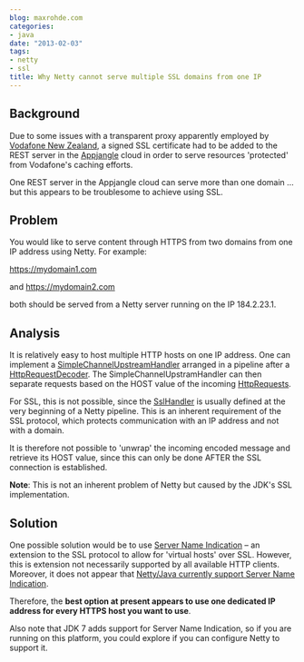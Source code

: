 ```yaml
---
blog: maxrohde.com
categories:
- java
date: "2013-02-03"
tags:
- netty
- ssl
title: Why Netty cannot serve multiple SSL domains from one IP
---
```


## Background

Due to some issues with a transparent proxy apparently employed by [Vodafone New Zealand](http://community.vodafone.co.nz/t5/Landline-and-broadband/Transparent-Proxy/td-p/63810), a signed SSL certificate had to be added to the REST server in the [Appjangle](http://appjangle.com/) cloud in order to serve resources 'protected' from Vodafone's caching efforts.

One REST server in the Appjangle cloud can serve more than one domain … but this appears to be troublesome to achieve using SSL.

## Problem

You would like to serve content through HTTPS from two domains from one IP address using Netty. For example:

https://mydomain1.com

and https://mydomain2.com

both should be served from a Netty server running on the IP 184.2.23.1.

## Analysis

It is relatively easy to host multiple HTTP hosts on one IP address. One can implement a [SimpleChannelUpstreamHandler](http://docs.jboss.org/netty/3.2/api/org/jboss/netty/channel/SimpleChannelUpstreamHandler.html) arranged in a pipeline after a [HttpRequestDecoder](http://docs.jboss.org/netty/3.2/api/org/jboss/netty/handler/codec/http/HttpRequestDecoder.html). The SimpleChannelUpstramHandler can then separate requests based on the HOST value of the incoming [HttpRequests](http://docs.jboss.org/netty/3.2/api/org/jboss/netty/handler/codec/http/HttpRequest.html).

For SSL, this is not possible, since the [SslHandler](http://docs.jboss.org/netty/3.2/api/org/jboss/netty/handler/ssl/SslHandler.html) is usually defined at the very beginning of a Netty pipeline. This is an inherent requirement of the SSL protocol, which protects communication with an IP address and not with a domain.

It is therefore not possible to 'unwrap' the incoming encoded message and retrieve its HOST value, since this can only be done AFTER the SSL connection is established.

**Note**: This is not an inherent problem of Netty but caused by the JDK's SSL implementation.

## Solution

One possible solution would be to use [Server Name Indication](http://en.wikipedia.org/wiki/Server_Name_Indication) – an extension to the SSL protocol to allow for 'virtual hosts' over SSL. However, this is extension not necessarily supported by all available HTTP clients. Moreover, it does not appear that [Netty/Java currently support Server Name Indication](http://stackoverflow.com/questions/11573913/jboss-netty-support-for-sni-server-name-indication).

Therefore, the **best option at present appears to use one dedicated IP address for every HTTPS host you want to use**.

Also note that JDK 7 adds support for Server Name Indication, so if you are running on this platform, you could explore if you can configure Netty to support it.
